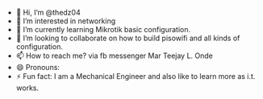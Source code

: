 - 👋 Hi, I’m @thedz04
- 👀 I’m interested in networking
- 🌱 I’m currently learning Mikrotik basic configuration.
- 💞️ I’m looking to collaborate on how to build pisowifi and all kinds of configuration.
- 📫 How to reach me? via fb messenger Mar Teejay L. Onde
- 😄 Pronouns: 
- ⚡ Fun fact: I am a Mechanical Engineer and also like to learn more as i.t. works.

<!---
thedz04/thedz04 is a ✨ special ✨ repository because its `README.md` (this file) appears on your GitHub profile.
You can click the Preview link to take a look at your changes.
--->

